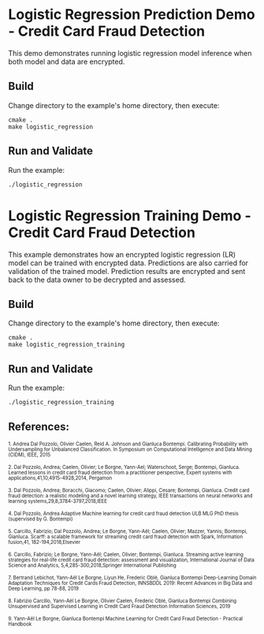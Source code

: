 # Logistic Regression Prediction Demo - Credit Card Fraud Detection

This demo demonstrates running logistic regression model inference when both model and data are encrypted.

## Build
Change directory to the example's home directory, then execute:

    cmake .
    make logistic_regression

## Run and Validate
Run the example:

    ./logistic_regression


# Logistic Regression Training Demo - Credit Card Fraud Detection

This example demonstrates how an encrypted logistic regression (LR) model can
be trained with encrypted data. Predictions are also carried for validation of
the trained model. Prediction results are encrypted and sent back to the data
owner to be decrypted and assessed.

## Build
Change directory to the example's home directory, then execute:

    cmake .
    make logistic_regression_training

## Run and Validate
Run the example:

    ./logistic_regression_training


## References:

<sub><sup> 1.	Andrea Dal Pozzolo, Olivier Caelen, Reid A. Johnson and Gianluca Bontempi. Calibrating Probability with Undersampling for Unbalanced Classification. In Symposium on Computational Intelligence and Data Mining (CIDM), IEEE, 2015 </sup></sub>

<sub><sup> 2.	Dal Pozzolo, Andrea; Caelen, Olivier; Le Borgne, Yann-Ael; Waterschoot, Serge; Bontempi, Gianluca. Learned lessons in credit card fraud detection from a practitioner perspective, Expert systems with applications,41,10,4915-4928,2014, Pergamon </sup></sub>

<sub><sup> 3.	Dal Pozzolo, Andrea; Boracchi, Giacomo; Caelen, Olivier; Alippi, Cesare; Bontempi, Gianluca. Credit card fraud detection: a realistic modeling and a novel learning strategy, IEEE transactions on neural networks and learning systems,29,8,3784-3797,2018,IEEE </sup></sub>

<sub><sup> 4.	Dal Pozzolo, Andrea Adaptive Machine learning for credit card fraud detection ULB MLG PhD thesis (supervised by G. Bontempi) </sup></sub>

<sub><sup> 5.	Carcillo, Fabrizio; Dal Pozzolo, Andrea; Le Borgne, Yann-Aël; Caelen, Olivier; Mazzer, Yannis; Bontempi, Gianluca. Scarff: a scalable framework for streaming credit card fraud detection with Spark, Information fusion,41, 182-194,2018,Elsevier </sup></sub>

<sub><sup> 6.	Carcillo, Fabrizio; Le Borgne, Yann-Aël; Caelen, Olivier; Bontempi, Gianluca. Streaming active learning strategies for real-life credit card fraud detection: assessment and visualization, International Journal of Data Science and Analytics, 5,4,285-300,2018,Springer International Publishing </sup></sub>

<sub><sup> 7.	Bertrand Lebichot, Yann-Aël Le Borgne, Liyun He, Frederic Oblé, Gianluca Bontempi Deep-Learning Domain Adaptation Techniques for Credit Cards Fraud Detection, INNSBDDL 2019: Recent Advances in Big Data and Deep Learning, pp 78-88, 2019 </sup></sub>

<sub><sup> 8.	Fabrizio Carcillo, Yann-Aël Le Borgne, Olivier Caelen, Frederic Oblé, Gianluca Bontempi Combining Unsupervised and Supervised Learning in Credit Card Fraud Detection Information Sciences, 2019 </sup></sub>

<sub><sup> 9.	Yann-Aël Le Borgne, Gianluca Bontempi Machine Learning for Credit Card Fraud Detection - Practical Handbook </sup></sub>
